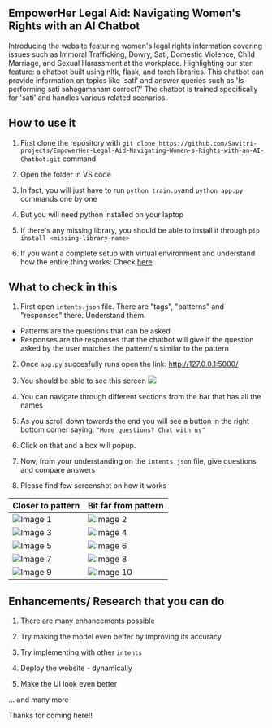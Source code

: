 
## EmpowerHer Legal Aid: Navigating Women's Rights with an AI Chatbot

Introducing the website featuring women's legal rights information covering issues such as Immoral Trafficking, Dowry, Sati, Domestic Violence, Child Marriage, and Sexual Harassment at the workplace. Highlighting our star feature: a chatbot built using nltk, flask, and torch libraries. This chatbot can provide information on topics like 'sati' and answer queries such as 'Is performing sati sahagamanam correct?' The chatbot is trained specifically for 'sati' and handles various related scenarios.






## How to use it

1. First clone the repository with 
`git clone https://github.com/Savitri-projects/EmpowerHer-Legal-Aid-Navigating-Women-s-Rights-with-an-AI-Chatbot.git` command

2. Open the folder in VS code

3. In fact, you will just have to run `python train.py`and `python app.py` commands one by one

4. But you will need python installed on your laptop

5. If there's any missing library, you should be able to install it through `pip install <missing-library-name>`

6. If you want a complete setup with virtual environment and understand how the entire thing works: Check [here](https://youtu.be/a37BL0stIuM?si=AgSUfMYdlNBrV6RW)
## What to check in this

1. First open `intents.json` file. There are "tags", "patterns" and "responses" there. Understand them.
-   Patterns are the questions that can be asked
-   Responses are the responses that the chatbot will give if the question asked by the user matches the pattern/is similar to the pattern

2. Once `app.py` succesfully runs open the link: http://127.0.0.1:5000/

3. You should be able to see this screen ![](https://i.postimg.cc/FHL7KVtf/image.png)

4. You can navigate through different sections from the bar that has all the names

5. As you scroll down towards the end you will see a button in the right bottom corner saying: `"More questions? Chat with us"`

6. Click on that and a box will popup. 

7. Now, from your understanding on the `intents.json` file, give questions and compare answers

8. Please find few screenshot on how it works

| Closer to pattern | Bit far from pattern |
| ------- | ------- |
| ![Image 1](https://i.postimg.cc/J7k39Z0h/image.png) | ![Image 2](https://i.postimg.cc/90YDcWsL/image.png) |
| ![Image 3](https://i.postimg.cc/9XY0RQNp/image.png) | ![Image 4](https://i.postimg.cc/4xDs2DSy/image.png) |
| ![Image 5](https://i.postimg.cc/XvNSPngV/image.png) | ![Image 6](https://i.postimg.cc/bN17NZCy/image.png) |
| ![Image 7](https://i.postimg.cc/hGZw3Tjr/image.png) | ![Image 8](https://i.postimg.cc/28dtNPy3/image.png) |
| ![Image 9](https://i.postimg.cc/BZHY2dxN/image.png) | ![Image 10](https://i.postimg.cc/j2bh8Szc/image.png) |

## Enhancements/ Research that you can do

1. There are many enhancements possible

2. Try making the model even better by improving its accuracy

3. Try implementing with other `intents`

4. Deploy the website - dynamically

5. Make the UI look even better

... and many more

Thanks for coming here!!
